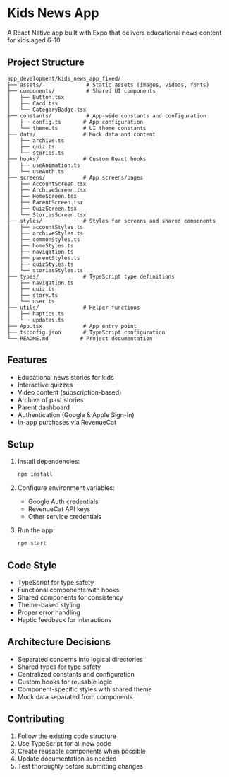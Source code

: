 # Kids News App

A React Native app built with Expo that delivers educational news content for kids aged 6-10.

## Project Structure

```
app_development/kids_news_app_fixed/
├── assets/              # Static assets (images, videos, fonts)
├── components/          # Shared UI components
│   ├── Button.tsx
│   ├── Card.tsx
│   └── CategoryBadge.tsx
├── constants/           # App-wide constants and configuration
│   ├── config.ts       # App configuration
│   └── theme.ts        # UI theme constants
├── data/               # Mock data and content
│   ├── archive.ts
│   ├── quiz.ts
│   └── stories.ts
├── hooks/              # Custom React hooks
│   ├── useAnimation.ts
│   └── useAuth.ts
├── screens/            # App screens/pages
│   ├── AccountScreen.tsx
│   ├── ArchiveScreen.tsx
│   ├── HomeScreen.tsx
│   ├── ParentScreen.tsx
│   ├── QuizScreen.tsx
│   └── StoriesScreen.tsx
├── styles/             # Styles for screens and shared components
│   ├── accountStyles.ts
│   ├── archiveStyles.ts
│   ├── commonStyles.ts
│   ├── homeStyles.ts
│   ├── navigation.ts
│   ├── parentStyles.ts
│   ├── quizStyles.ts
│   └── storiesStyles.ts
├── types/              # TypeScript type definitions
│   ├── navigation.ts
│   ├── quiz.ts
│   ├── story.ts
│   └── user.ts
├── utils/              # Helper functions
│   ├── haptics.ts
│   └── updates.ts
├── App.tsx             # App entry point
├── tsconfig.json       # TypeScript configuration
└── README.md          # Project documentation
```

## Features

- Educational news stories for kids
- Interactive quizzes
- Video content (subscription-based)
- Archive of past stories
- Parent dashboard
- Authentication (Google & Apple Sign-In)
- In-app purchases via RevenueCat

## Setup

1. Install dependencies:
   ```bash
   npm install
   ```

2. Configure environment variables:
   - Google Auth credentials
   - RevenueCat API keys
   - Other service credentials

3. Run the app:
   ```bash
   npm start
   ```

## Code Style

- TypeScript for type safety
- Functional components with hooks
- Shared components for consistency
- Theme-based styling
- Proper error handling
- Haptic feedback for interactions

## Architecture Decisions

- Separated concerns into logical directories
- Shared types for type safety
- Centralized constants and configuration
- Custom hooks for reusable logic
- Component-specific styles with shared theme
- Mock data separated from components

## Contributing

1. Follow the existing code structure
2. Use TypeScript for all new code
3. Create reusable components when possible
4. Update documentation as needed
5. Test thoroughly before submitting changes

